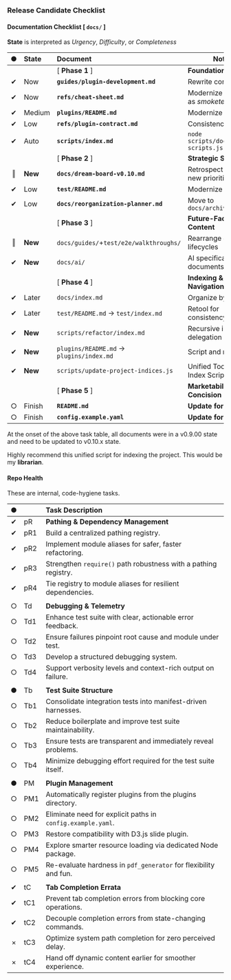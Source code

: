 ### Release Candidate Checklist


#### Documentation Checklist [ `docs/` ]

**State** is interpreted as *Urgency*, *Difficulty*, or *Completeness*

| ● | State   | Document                                | Notes                                 |
|:-:|:--------|:----------------------------------------|---------------------------------------|
|   |         | [ **Phase 1** ]                         | **Foundational Update**               |
| ✔ | Now     | **`guides/plugin-development.md`**      | Rewrite completely                    |
| ✔ | Now     | **`refs/cheat-sheet.md`**               | Modernize - doubles as *smoketester*  |
| ✔ | Medium  | **`plugins/README.md`**                 | Modernize                             |
| ✔ | Low     | **`refs/plugin-contract.md`**           | Consistency                           |
| ✔ | Auto    | **`scripts/index.md`**                  | `node scripts/docs/update-scripts.js` |
|   |         | [ **Phase 2** ]                         | **Strategic Synthesis**               |
| ‖ | **New** | **`docs/dream-board-v0.10.md`**         | Retrospect of reorg + new priorities  |
| ✔ | Low     | **`test/README.md`**                    | Modernize                             |
| ✔ | Low     | **`docs/reorganization-planner.md`**    | Move to `docs/archive/v0.10/`         |
|   |         | [ **Phase 3** ]                         | **Future-Facing Content**             |
| ‖ | **New** | `docs/guides/`+`test/e2e/walkthroughs/` | Rearrange `e2e`, lifecycles           |
| ✔ | **New** | `docs/ai/`                              | AI specification documents**          |
|   |         | [ **Phase 4** ]                         | **Indexing & Navigation**             |
| ✔ | Later   | `docs/index.md`                         | Organize by section                   |
| ✔ | Later   | `test/README.md` → `test/index.md`      | Retool for consistency                |
| ✔ | **New** | `scripts/refactor/index.md`             | Recursive indexing + delegation       |
| ✔ | **New** | `plugins/README.md` → `plugins/index.md`| Script and modernize                  |
| ✔ | **New** | `scripts/update-project-indices.js`     | Unified Tool 'n Doc Index Script      | 
|   |         | [ **Phase 5** ]                         | **Marketability & Concision**         |
| ○ | Finish  | **`README.md`**                         | **Update for v0.10**                  |
| ○ | Finish  | **`config.example.yaml`**               | **Update for v0.10**                  |

At the onset of the above task table, all documents were in a v0.9.00 state and need to be updated to v0.10.x state. 

Highly recommend this unified script for indexing the project. This would be my **librarian**.

#### Repo Health

These are internal, code-hygiene tasks.

| ● |     | Task Description                                                 |
|:-:|:----|:-----------------------------------------------------------------|
| ✔ | pR  | **Pathing & Dependency Management**                              |
| ✔ | pR1 | Build a centralized pathing registry.                            |
| ✔ | pR2 | Implement module aliases for safer, faster refactoring.          |
| ✔ | pR3 | Strengthen `require()` path robustness with a pathing registry.  |
| ✔ | pR4 | Tie registry to module aliases for resilient dependencies.       |
|   |     |                                                                  |
| ○ | Td  | **Debugging & Telemetry**                                        |
| ○ | Td1 | Enhance test suite with clear, actionable error feedback.        |
| ○ | Td2 | Ensure failures pinpoint root cause and module under test.       |
| ○ | Td3 | Develop a structured debugging system.                           |
| ○ | Td4 | Support verbosity levels and context-rich output on failure.     |
|   |     |                                                                  |
| ● | Tb  | **Test Suite Structure**                                         |
| ○ | Tb1 | Consolidate integration tests into manifest-driven harnesses.    |
| ○ | Tb2 | Reduce boilerplate and improve test suite maintainability.       |
| ○ | Tb3 | Ensure tests are transparent and immediately reveal problems.    |
| ○ | Tb4 | Minimize debugging effort required for the test suite itself.    |
|   |     |                                                                  |
| ● | PM  | **Plugin Management**                                            |
| ○ | PM1 | Automatically register plugins from the plugins directory.       | 
| ○ | PM2 | Eliminate need for explicit paths in `config.example.yaml`.      |
| ○ | PM3 | Restore compatibility with D3.js slide plugin.                   |
| ○ | PM4 | Explore smarter resource loading via dedicated Node package.     |
| ○ | PM5 | Re-evaluate hardness in `pdf_generator` for flexibility and fun. |
|   |     |                                                                  |
| ✔ | tC  | **Tab Completion Errata**                                        |
| ✔ | tC1 | Prevent tab completion errors from blocking core operations.     |
| ✔ | tC2 | Decouple completion errors from state-changing commands.         |
| × | tC3 | Optimize system path completion for zero perceived delay.        |
| × | tC4 | Hand off dynamic content earlier for smoother experience.        |

<!--
✔ = Complete
● = In Progress
○ = Open
× = Wontfix
‖ = Paused
-->



